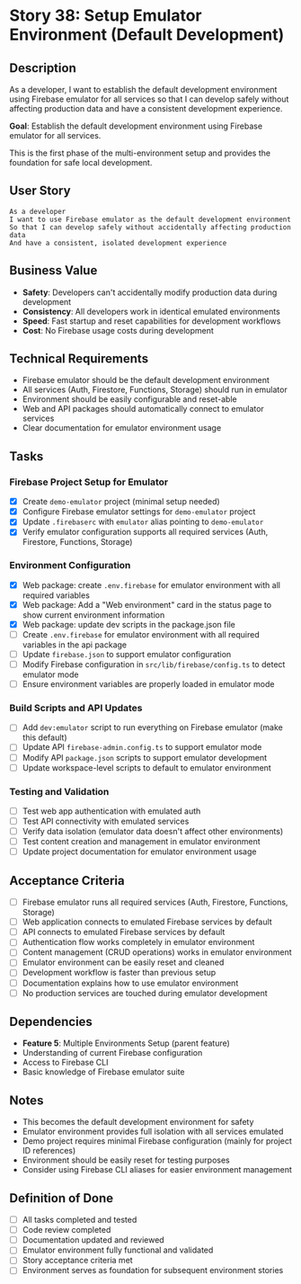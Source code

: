 # Story 38: Setup Emulator Environment (Default Development)

## Description

As a developer, I want to establish the default development environment using Firebase emulator for all services so that I can develop safely without affecting production data and have a consistent development experience.

**Goal**: Establish the default development environment using Firebase emulator for all services.

This is the first phase of the multi-environment setup and provides the foundation for safe local development.

## User Story

```
As a developer
I want to use Firebase emulator as the default development environment
So that I can develop safely without accidentally affecting production data
And have a consistent, isolated development experience
```

## Business Value

- **Safety**: Developers can't accidentally modify production data during development
- **Consistency**: All developers work in identical emulated environments
- **Speed**: Fast startup and reset capabilities for development workflows
- **Cost**: No Firebase usage costs during development

## Technical Requirements

- Firebase emulator should be the default development environment
- All services (Auth, Firestore, Functions, Storage) should run in emulator
- Environment should be easily configurable and reset-able
- Web and API packages should automatically connect to emulator services
- Clear documentation for emulator environment usage

## Tasks

### Firebase Project Setup for Emulator

- [x] Create `demo-emulator` project (minimal setup needed)
- [x] Configure Firebase emulator settings for `demo-emulator` project  
- [x] Update `.firebaserc` with `emulator` alias pointing to `demo-emulator`
- [x] Verify emulator configuration supports all required services (Auth, Firestore, Functions, Storage)

### Environment Configuration

- [x] Web package: create `.env.firebase` for emulator environment with all required variables
- [x] Web package: Add a "Web environment" card in the status page to show current environment information
- [x] Web package: update dev scripts in the package.json file
- [ ] Create `.env.firebase` for emulator environment with all required variables in the api package
- [ ] Update `firebase.json` to support emulator configuration
- [ ] Modify Firebase configuration in `src/lib/firebase/config.ts` to detect emulator mode
- [ ] Ensure environment variables are properly loaded in emulator mode

### Build Scripts and API Updates

- [ ] Add `dev:emulator` script to run everything on Firebase emulator (make this default)
- [ ] Update API `firebase-admin.config.ts` to support emulator mode
- [ ] Modify API `package.json` scripts to support emulator development
- [ ] Update workspace-level scripts to default to emulator environment

### Testing and Validation

- [ ] Test web app authentication with emulated auth
- [ ] Test API connectivity with emulated services
- [ ] Verify data isolation (emulator data doesn't affect other environments)
- [ ] Test content creation and management in emulator environment
- [ ] Update project documentation for emulator environment usage

## Acceptance Criteria

- [ ] Firebase emulator runs all required services (Auth, Firestore, Functions, Storage)
- [ ] Web application connects to emulated Firebase services by default
- [ ] API connects to emulated Firebase services by default
- [ ] Authentication flow works completely in emulator environment
- [ ] Content management (CRUD operations) works in emulator environment
- [ ] Emulator environment can be easily reset and cleaned
- [ ] Development workflow is faster than previous setup
- [ ] Documentation explains how to use emulator environment
- [ ] No production services are touched during emulator development

## Dependencies

- **Feature 5**: Multiple Environments Setup (parent feature)
- Understanding of current Firebase configuration
- Access to Firebase CLI
- Basic knowledge of Firebase emulator suite

## Notes

- This becomes the default development environment for safety
- Emulator environment provides full isolation with all services emulated
- Demo project requires minimal Firebase configuration (mainly for project ID references)
- Environment should be easily reset for testing purposes
- Consider using Firebase CLI aliases for easier environment management

## Definition of Done

- [ ] All tasks completed and tested
- [ ] Code review completed
- [ ] Documentation updated and reviewed
- [ ] Emulator environment fully functional and validated
- [ ] Story acceptance criteria met
- [ ] Environment serves as foundation for subsequent environment stories 
